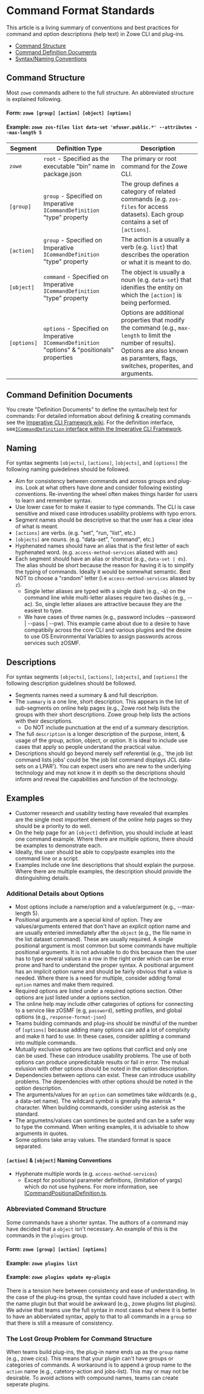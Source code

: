 # Command Format Standards
This article is a living summary of conventions and best practices for command and option descriptions (help text) in Zowe CLI and plug-ins. 

- [Command Structure](#zowe-cli-command-structure)
- [Command Definition Documents](#command-definition-documents)
- [Syntax/Naming Conventions](#syntax-naming-conventions)

## Command Structure
Most `zowe` commands adhere to the full structure. An abbreviated structure is explained following. 

#### Form: `zowe [group] [action] [object] [options]`
#### Example: `zowe zos-files list data-set 'mfuser.public.*' --attributes --max-length 5`

Segment | Definition Type | Description
--- | --- | ---
`zowe` | `root` - Specified as the executable "bin" name in package.json | The primary or root command for the Zowe CLI.
`[group]` | `group` - Specified on Imperative `ICommandDefinition` "type" property | The group defines a category of related commands (e.g. `zos-files` for access datasets). Each group contains a set of `[actions]`.
`[action]` | `group` - Specified on Imperative `ICommandDefinition` "type" property | The action is a usually a verb (e.g. `list`) that describes the operation or what it is meant to do. 
`[object]` | `command` - Specified on Imperative `ICommandDefinition` "type" property | The object is usually a noun (e.g. `data-set`) that idenifies the entity on which the `[action]` is being performed. 
`[options]` | `options` - Specified on Imperative `ICommandDefinition` "options" & "positionals" properties | Options are additional properties that modify the command (e.g., `max-length` to limit the number of results).  Options are also known as paramters, flags, switches, properites, and arguments. 

## Command Definition Documents
You create "Definition Documents" to define the syntax/help text for commands: For detailed information about defining & creating commands see the [Imperative CLI Framework wiki](https://github.com/zowe/imperative/wiki). For the definition interface, see[`ICommandDefinition` interface within the Imperative CLI Framework](https://github.com/zowe/imperative/blob/master/packages/cmd/src/doc/ICommandDefinition.ts).

## Naming
For syntax segments `[objects]`, `[actions]`, `[objects]`, and `[options]` the following naming guiedelines should be followed. 
- Aim for consistency between commands and across groups and plug-ins. Look at what others have done and consider following existing conventions. Re-inventing the wheel often makes things harder for users to learn and remember syntax. 
- Use lower case for to make it easier to type commands. The CLI is case sensitive and mixed case introduces usability problems with typo errors.  
- Segment names should be descriptive so that the user has a clear idea of what is meant.
- `[actions]` are verbs. (e.g. "set", "run, "list", etc.)
- `[objects]` are nouns. (e.g. "data-set", "command", etc.)
- Hyphenated names should have an alias that is the first letter of each hyphenated word. (e.g. `access-method-services` aliased with `ams`)
- Each segment should have an alias or shortcut (e.g., `data-set | ds`). The alias should be short because the reason for having it is to simplify the typing of commands. Ideally it would be somewhat semantic. Best NOT to choose a "random" letter (i.e `access-method-services` aliased by `z`).
    - Single letter aliases are typed with a single dash (e.g., -a) on the command line while multi-letter aliases require two dashes (e.g., --ac). So, single letter aliases are attractive because they are the easiest to type. 
    - We have cases of three names (e.g., password includes --password  | --pass | --pw). This example came about due to a desire to have compatibily across the core CLI and various plugins and the desire to use OS Environmental Variables to assign passwords across services such zOSMF. 

## Descriptions
For syntax segments `[objects]`, `[actions]`, `[objects]`, and `[options]` the following description guidelines should be followed. 
- Segments names need a summary & and full description.
- The `summary` is a one line, short description. This appears in the list of sub-segments on online help pages (e.g., Zowe root help lists the groups with their short descriptions. Zowe group help lists the actions with their descriptions. 
    - Do NOT include punctuation at the end of a summary description. 
- The full `description` is a longer description of the purpose, intent, & usage of the group, action, object, or option. It is ideal to include use cases that apply so people understand the practical value. 
- Descriptions should go beyond merely self referential (e.g., 'the job list command lists jobs' could be 'the job list command displays JCL data-sets on a LPAR'). You can expect users who are new to the underlying technology and may not know it in depth so the descriptions should inform and reveal the capabilities and function of the technology. 

## Examples
- Customer research and usability testing have revealed that examples are the single most importent element of the online help pages so they should be a priority to do well. 
- On the help page for an `[object]` definition, you should include at least one command example. Where there are multiple options, there should be examples to demonstrate each. 
- Ideally, the user should be able to copy/paste examples into the command line or a script. 
- Examples include one line descriptions that should explain the purpose. Where there are multiple examples, the description should provide the distinguishing details. 

### Additional Details about Options
- Most options include a name/option and a value/argument (e.g., --max-length 5). 
- Positional arguments are a special kind of option. They are values/arguments entered that don't have an explicit option name and are usually enteried immediately after the `object` (e.g., the file name in the list dataset command). These are usually required. A single positional argument is most common but some commands have multiple positional arguments. It is not advisable to do this because then the user has to type several values in a row in the right order which can be error prone and hard to understand the proper syntax. A positional argument has an implicit option name and should be fairly obvious that a value is needed. Where there is a need for multiple, consider adding fomal `option` names and make them required. 
- Required options are listed under a required options section. Other options are just listed under a options section. 
- The online help may include other categories of options for connecting to a service like zOSMF (e.g, `password`), setting profiles, and global options (e.g., `response-format-json`)
- Teams bulding commands and plug-ins should be mindful of the number of `[options]` because adding many options can add a lot of complxity and make it hard to use. In these cases, consider splitting a command into multiple commands. 
- Mutually exclusive options are two options that conflict and only one can be used. These can introduce usability problems. The use of both options can produce unpredicitable results or fail in error. The mutual exlusion with other options should be noted in the option description. 
- Dependencies between options can exist. These can introduce usability problems. The dependencies with other options should be noted in the option description.
- The arguments/values for an `option`  can sometimes take wildcards (e.g., a data-set name). The wildcard symbol is gnerally the asterisk * character. When building commands, consider using asterisk as the standard. 
- The argumetns/values can somtimes be quoted and can be a safer way to type the command. When writing examples, it is advisable to show arguments in quotes. 
- Some options take array values. The standard format is space separated. 

#### `[action]` & `[object]` Naming Conventions

- Hyphenate multiple words (e.g. `access-method-services`)
    - Except for positional parameter definitions, (limitation of yargs) which do not use hyphens. For more information, see [ICommandPositionalDefinition.ts](https://github.com/zowe/imperative/blob/master/packages/cmd/src/doc/option/ICommandPositionalDefinition.ts). 


### Abbreviated Command Structure 
Some commands have a shorter syntax. The authors of a command may have decided that a `object` isn't necessary. An example of this is the commands in the `plugins` group. 
#### Form: `zowe [group] [action] [options]`
#### Example: `zowe plugins list`
#### Example: `zowe plugins update my-plugin`
There is a tension here between consistency and ease of understanding. In the case of the plug-ins group, the syntax could have included a `obect` with the name plugin but that would be awkward (e.g., zowe plugins list plugins). We advise that teams use the full syntax in most cases but where it is better to have an abberviated syntax, apply to that to all commands in a `group` so that there is still a measure of consistency.

### The Lost Group Problem for Command Structure
When teams build plug-ins, the plug-in name ends up as the `group` name (e.g., zowe cics). This means that your plugin can't have groups or categories of commands. A workaround is to append a group name to the `action` name (e.g., catetory-action and jobs-list). This may or may not be desirable. To avoid actions with compound names, teams can create seperate plugins. 






